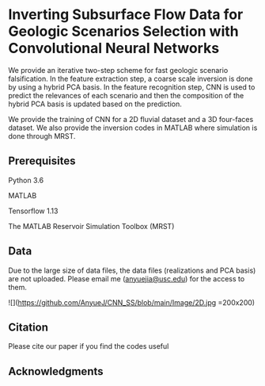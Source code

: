 # Inverting Subsurface Flow Data for Geologic Scenarios Selection with Convolutional Neural Networks
We provide an iterative two-step scheme for fast geologic scenario falsification. In the feature extraction step, a coarse scale inversion is done by using a hybrid PCA basis. In the feature recognition step, CNN is used to predict the relevances of each scenario and then the composition of the hybrid PCA basis is updated based on the prediction.  

We provide the training of CNN for a 2D fluvial dataset and a 3D four-faces dataset. We also provide the inversion codes in MATLAB where simulation is done through MRST.
## Prerequisites
Python 3.6

MATLAB

Tensorflow 1.13

The MATLAB Reservoir Simulation Toolbox (MRST)

## Data
Due to the large size of data files, the data files (realizations and PCA basis) are not uploaded. Please email me (anyuejia@usc.edu) for the access to them.

![](https://github.com/AnyueJ/CNN_SS/blob/main/Image/2D.jpg =200x200)
## Citation
Please cite our paper if you find the codes useful

## Acknowledgments
